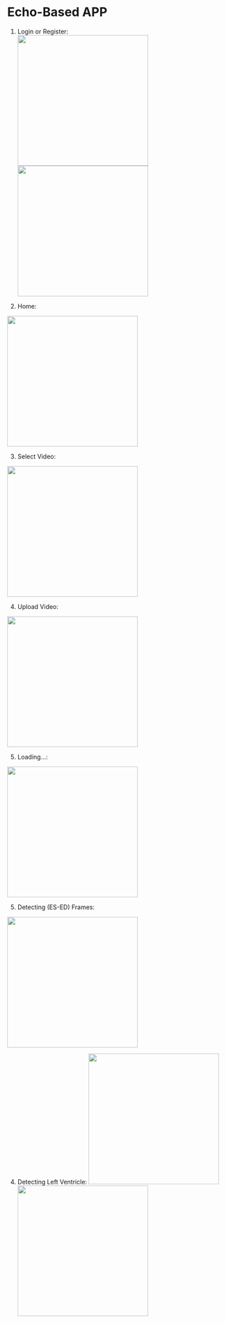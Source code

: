 # Echo-Based APP
1) Login or Register: <br>
<img src="https://github.com/AbanoubGamalll/Echo-Based-Cardiac-Function-Assessment/blob/main/Media/Login.png" width="300"/> <img src="https://github.com/AbanoubGamalll/Echo-Based-Cardiac-Function-Assessment/blob/main/Media/Register.png" width="300"/>

2) Home:
<img src="https://github.com/AbanoubGamalll/Echo-Based-Cardiac-Function-Assessment/blob/main/Media/Home.png" width="300"/>

3) Select Video:
<img src="https://github.com/AbanoubGamalll/Echo-Based-Cardiac-Function-Assessment/blob/main/Media/SelectVideo.png" width="300"/>

4) Upload Video:
<img src="https://github.com/AbanoubGamalll/Echo-Based-Cardiac-Function-Assessment/blob/main/Media/UploadVideo.png" width="300"/>

5) Loading...:
<img src="https://github.com/AbanoubGamalll/Echo-Based-Cardiac-Function-Assessment/blob/main/Media/Loading.png" width="300"/>

5) Detecting (ES-ED) Frames:
<img src="https://github.com/AbanoubGamalll/Echo-Based-Cardiac-Function-Assessment/blob/main/Media/Result_1.png" width="300"/>

4) Detecting Left Ventricle:
<img src="https://github.com/AbanoubGamalll/Echo-Based-Cardiac-Function-Assessment/blob/main/Media//Result_2_Normal.png" width="300"/> <img src="https://github.com/AbanoubGamalll/Echo-Based-Cardiac-Function-Assessment/blob/main/Media//Result_2_Normal.png" width="300"/>

